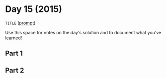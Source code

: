 # Day 15 (2015)

`TITLE` ([prompt](https://adventofcode.com/2015/day/15))

Use this space for notes on the day's solution and to document what you've learned!

## Part 1

## Part 2

